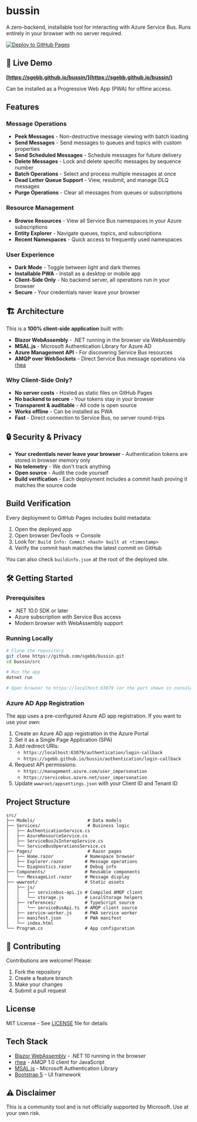 # bussin

A zero-backend, installable tool for interacting with Azure Service Bus. Runs entirely in your browser with no server required.

[![Deploy to GitHub Pages](https://github.com/sgebb/bussin/actions/workflows/deploy.yml/badge.svg)](https://github.com/sgebb/bussin/actions/workflows/deploy.yml)

## 🚀 Live Demo

**[https://sgebb.github.io/bussin/](https://sgebb.github.io/bussin/)**

Can be installed as a Progressive Web App (PWA) for offline access.

## Features

### Message Operations
- **Peek Messages** - Non-destructive message viewing with batch loading
- **Send Messages** - Send messages to queues and topics with custom properties
- **Send Scheduled Messages** - Schedule messages for future delivery
- **Delete Messages** - Lock and delete specific messages by sequence number
- **Batch Operations** - Select and process multiple messages at once
- **Dead Letter Queue Support** - View, resubmit, and manage DLQ messages
- **Purge Operations** - Clear all messages from queues or subscriptions

### Resource Management
- **Browse Resources** - View all Service Bus namespaces in your Azure subscriptions
- **Entity Explorer** - Navigate queues, topics, and subscriptions
- **Recent Namespaces** - Quick access to frequently used namespaces

### User Experience
- **Dark Mode** - Toggle between light and dark themes
- **Installable PWA** - Install as a desktop or mobile app
- **Client-Side Only** - No backend server, all operations run in your browser
- **Secure** - Your credentials never leave your browser

## 🏗️ Architecture

This is a **100% client-side application** built with:

- **Blazor WebAssembly** - .NET running in the browser via WebAssembly
- **MSAL.js** - Microsoft Authentication Library for Azure AD
- **Azure Management API** - For discovering Service Bus resources
- **AMQP over WebSockets** - Direct Service Bus message operations via [rhea](https://github.com/amqp/rhea)

### Why Client-Side Only?

- **No server costs** - Hosted as static files on GitHub Pages
- **No backend to secure** - Your tokens stay in your browser
- **Transparent & auditable** - All code is open source
- **Works offline** - Can be installed as PWA
- **Fast** - Direct connection to Service Bus, no server round-trips

## 🔒 Security & Privacy

- **Your credentials never leave your browser** - Authentication tokens are stored in browser memory only
- **No telemetry** - We don't track anything
- **Open source** - Audit the code yourself
- **Build verification** - Each deployment includes a commit hash proving it matches the source code

## Build Verification

Every deployment to GitHub Pages includes build metadata:

1. Open the deployed app
2. Open browser DevTools → Console
3. Look for: `Build Info: Commit <hash> built at <timestamp>`
4. Verify the commit hash matches the latest commit on GitHub

You can also check `buildinfo.json` at the root of the deployed site.

## 🛠️ Getting Started

### Prerequisites

- .NET 10.0 SDK or later
- Azure subscription with Service Bus access
- Modern browser with WebAssembly support

### Running Locally

```bash
# Clone the repository
git clone https://github.com/sgebb/bussin.git
cd bussin/src

# Run the app
dotnet run

# Open browser to https://localhost:63079 (or the port shown in console)
```

### Azure AD App Registration

The app uses a pre-configured Azure AD app registration. If you want to use your own:

1. Create an Azure AD app registration in the Azure Portal
2. Set it as a Single Page Application (SPA)
3. Add redirect URIs:
   - `https://localhost:63079/authentication/login-callback`
   - `https://sgebb.github.io/bussin/authentication/login-callback`
4. Request API permissions:
   - `https://management.azure.com/user_impersonation`
   - `https://servicebus.azure.net/user_impersonation`
5. Update `wwwroot/appsettings.json` with your Client ID and Tenant ID

## Project Structure

```
src/
├── Models/                    # Data models
├── Services/                  # Business logic
│   ├── AuthenticationService.cs
│   ├── AzureResourceService.cs
│   ├── ServiceBusJsInteropService.cs
│   └── ServiceBusOperationsService.cs
├── Pages/                     # Razor pages
│   ├── Home.razor            # Namespace browser
│   ├── Explorer.razor        # Message operations
│   └── Diagnostics.razor     # Debug info
├── Components/               # Reusable components
│   └── MessageList.razor     # Message display
├── wwwroot/                  # Static assets
│   ├── js/
│   │   ├── servicebus-api.js # Compiled AMQP client
│   │   └── storage.js        # LocalStorage helpers
│   ├── references/           # TypeScript source
│   │   └── serviceBusApi.ts  # AMQP client source
│   ├── service-worker.js     # PWA service worker
│   ├── manifest.json         # PWA manifest
│   └── index.html
└── Program.cs                # App configuration
```

## 🤝 Contributing

Contributions are welcome! Please:

1. Fork the repository
2. Create a feature branch
3. Make your changes
4. Submit a pull request

## License

MIT License - See [LICENSE](LICENSE) file for details

## Tech Stack

- [Blazor WebAssembly](https://dotnet.microsoft.com/apps/aspnet/web-apps/blazor) - .NET 10 running in the browser
- [rhea](https://github.com/amqp/rhea) - AMQP 1.0 client for JavaScript
- [MSAL.js](https://github.com/AzureAD/microsoft-authentication-library-for-js) - Microsoft Authentication Library
- [Bootstrap 5](https://getbootstrap.com/) - UI framework

## ⚠️ Disclaimer

This is a community tool and is not officially supported by Microsoft. Use at your own risk.